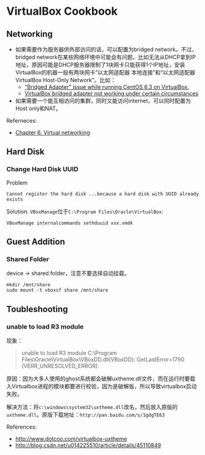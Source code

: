 # VirtualBox Cookbook

## Networking
* 如果需要作为服务器供外部访问的话，可以配置为bridged network。不过，bridged network在某些网络环境中可能会有问题，比如无法从DHCP拿到IP地址，原因可能是DHCP服务器限制了1块网卡只能获得1个IP地址，安装VirtualBox的机器一般有两块网卡“以太网适配器 本地连接”和“以太网适配器 VirtualBox Host-Only Network”。比如：
  * ["Bridged Adapter" issue while running CentOS 6.3 on VirtualBox.](https://www.centos.org/forums/viewtopic.php?t=8230)
  * [VirtualBox bridged adapter not working under certain circumstances](http://superuser.com/questions/243549/virtualbox-bridged-adapter-not-working-under-certain-circumstances)
* 如果需要一个能互相访问的集群，同时又能访问internet，可以同时配置为Host only和NAT。

Referneces:

* [Chapter 6. Virtual networking](http://www.virtualbox.org/manual/ch06.html)

## Hard Disk
### Change Hard Disk UUID
Problem
```
Cannot register the hard disk ...because a hard disk with UUID already exists
```

Solution. `VBoxManage`位于`C:\Program Files\Oracle\VirtualBox`:
```
VBoxManage internalcommands sethduuid xxx.vmdk
```

## Guest Addition

### Shared Folder
device -> shared folder，注意不要选择自动挂载。
```
mkdir /mnt/share
sudo mount -t vboxsf share /mnt/share
```

## Toubleshooting

### unable to load R3 module

现象：

> unable to load R3 module C:\Program Files\Oracle\VirtualBox\VBoxDD.dll(VBoxDD): GetLastError=1790 (VERR_UNRESOLVED_ERROR).

原因：因为大多人使用的ghost系统都会破解uxtheme.dll文件，而在运行时要载入Virtualbox进程的模块都要进行校验，因为是破解版，所以导致virtualbox启动失败。

解决方法：将`c:\windows\system32\uxtheme.dll`改名，然后放入原版的`uxtheme.dll`。原版下载地址：`http://pan.baidu.com/s/1gdgTE63`


References:

* http://www.dotcoo.com/virtualbox-uxtheme
* http://blog.csdn.net/u014225510/article/details/45110849


